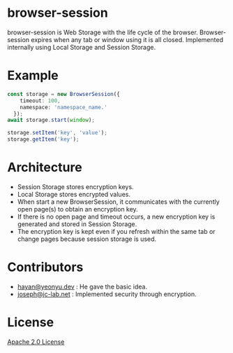 # browser-session

browser-session is Web Storage with the life cycle of the browser. Browser-session expires when any tab or window using it is all closed. Implemented internally using Local Storage and Session Storage.

# Example

```typescript
const storage = new BrowserSession({
    timeout: 100,
    namespace: 'namespace_name.'
  });
await storage.start(window);

storage.setItem('key', 'value');
storage.getItem('key');
```

# Architecture

- Session Storage stores encryption keys.
- Local Storage stores encrypted values.
- When start a new BrowserSession, it communicates with the currently open page(s) to obtain an encryption key.
- If there is no open page and timeout occurs, a new encryption key is generated and stored in Session Storage.
- The encryption key is kept even if you refresh within the same tab or change pages because session storage is used.

# Contributors

* hayan@yeonyu.dev : He gave the basic idea.
* joseph@jc-lab.net : Implemented security through encryption.

# License

[Apache 2.0 License](./LICENSE)
